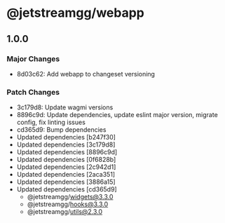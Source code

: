# @jetstreamgg/webapp

## 1.0.0

### Major Changes

- 8d03c62: Add webapp to changeset versioning

### Patch Changes

- 3c179d8: Update wagmi versions
- 8896c9d: Update dependencies, update eslint major version, migrate config, fix linting issues
- cd365d9: Bump dependencies
- Updated dependencies [b247f30]
- Updated dependencies [3c179d8]
- Updated dependencies [8896c9d]
- Updated dependencies [0f6828b]
- Updated dependencies [2c942d1]
- Updated dependencies [2aca351]
- Updated dependencies [3886a15]
- Updated dependencies [cd365d9]
  - @jetstreamgg/widgets@3.3.0
  - @jetstreamgg/hooks@3.3.0
  - @jetstreamgg/utils@2.3.0
